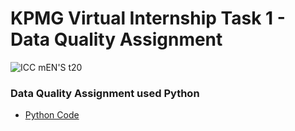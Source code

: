# KPMG Virtual Internship Task 1 - Data Quality Assignment
![ICC mEN'S t20](https://github.com/yogeshkasar778/KPMG_Virtual_Internship-Task_1/assets/118357991/5931d225-3e1d-48af-af49-d1ea7a1b6ec5)

### Data Quality Assignment used Python
- [Python Code ]()

